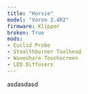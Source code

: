 ```yaml
---
title: "Horsie"
model: "Voron 2.4R2"
firmware: Klipper
broken: True
mods:
- Euclid Probe
- Stealthburner Toolhead
- Waveshare Touchscreen
- LED Diffusers
---
```


asdasdasd

